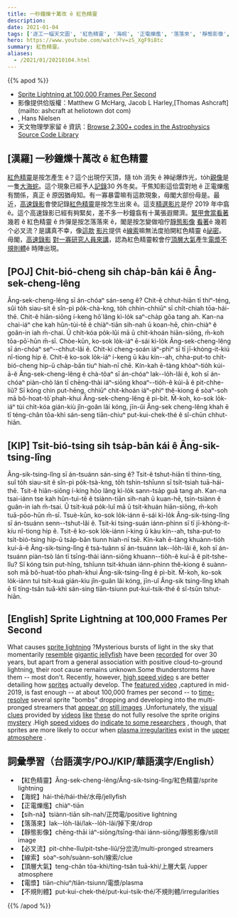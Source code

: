 ```yaml
---
title: 一秒鐘爍十萬改 ê 紅色精靈
description:
date: 2021-01-04
tags: ['逐工一幅天文圖', '紅色精靈', '海䖳', '正電爍爁', '落落來', '靜態影像', '必叉流', '線索', '頂層大氣', '電漿', '不規則體']
hero: https://www.youtube.com/watch?v=zS_XgF9i8tc
summary: 紅色精靈。
aliases:
  - /2021/01/20210104.html
---
```


{{% apod %}}

- [Sprite Lightning at 100,000 Frames Per Second](https://apod.nasa.gov/apod/ap210104.html)
- 影像提供佮版權：Matthew G McHarg, Jacob L Harley,[Thomas Ashcraft](mailto: ashcraft at heliotown dot com)
- , Hans Nielsen
- 天文物理學家留 ê 資訊：[Browse 2,300+ codes in the Astrophysics Source Code Library](http://ascl.net/)

## [漢羅] 一秒鐘爍十萬改 ê 紅色精靈

[紅色精靈](https://en.wikipedia.org/wiki/Sprite_(lightning))是按怎產生 ê？這个出現佇天頂，隨 to̍h 消失 ê 神祕爆炸光，to̍h[親像](http://upload.wikimedia.org/wikipedia/commons/5/5b/BigRed-Sprite.jpg)是一隻[大海䖳](http://en.wikipedia.org/wiki/Jellyfish#mediaviewer/File:Largelionsmanejellyfish.jpg)。這个現象已經予人[記錄](https://apod.nasa.gov/apod/ap150821.html)30 外冬矣。干焦知影這佮雲對地 ê 正電爍爁有關係，真正 ê 原因猶毋知。有一寡暴雷嘛有這款現象，毋閣大部份毋是。最近，[高速錄影](https://www.youtube.com/watch?v=myHDv3Xn2_A)會使記錄[紅色精靈](http://earthobservatory.nasa.gov/IOTD/view.php?id=78487)是按怎生出來 ê。這支[精選影片](https://www.youtube.com/watch?v=WY3CV_Q4tGk)是佇 2019 年中翕 ê。這个高速錄影已經有夠緊矣，差不多一秒鐘翕有十萬張遐爾濟。[緊甲會當看著](https://www.flickr.com/photos/pennstatelive/13943453417/sizes/l)幾若 ê 紅色精靈 ê 炸彈是按怎落落來 ê，閣是按怎變做咱佇[靜態影像](https://apod.nasa.gov/apod/ap191008.html) [看著](https://apod.nasa.gov/apod/ap130522.html)ê 幾若个必叉流？是講真不幸，像[這款](https://www.youtube.com/watch?v=i3StAXEbGSM) [影片](https://www.youtube.com/watch?v=ATmpgZoMRM0)提供 ê[線索](http://www.nytimes.com/2014/09/30/science/on-the-hunt-for-a-sprite-on-a-midsummers-night.html)嘛無法度拍開紅色精靈 ê[祕密](https://image.shutterstock.com/image-photo/curious-confused-cute-dog-looks-260nw-714650422.jpg)。毋閣，[高速錄影](https://apod.nasa.gov/apod/ap120723.html) [對一寡研究人員來講](http://www.polaris.psu.edu/story/314975/2014/05/07/research/sprites-form-plasma-irregularities-lower-ionosphere)，認為紅色精靈較會佇[頂層大氣](https://www.nasa.gov/mission_pages/sunearth/science/mos-upper-atmosphere.html)產生[電漿不規則體](http://www.nature.com/ncomms/2014/140507/ncomms4740/abs/ncomms4740.html)ê 時陣出現。

## [POJ] Chi̍t-bió-cheng sih cha̍p-bān kái ê Âng-sek-cheng-lêng

Âng-sek-cheng-lêng sī án-chóaⁿ sán-seng ê? Chit-ê chhut-hiān tī thiⁿ-téng, sûi to̍h siau-sit ê sîn-pì po̍k-chà-kng, to̍h chhin-chhiūⁿ sī chi̍t-chiah tōa-hái-thē. Chit-ê hiān-siōng í-keng hō͘ lâng kì-lo̍k saⁿ-cha̍p gōa tang ah. Kan-na chai-iáⁿ che kah hûn-tùi-tē ê chiàⁿ-tiān sih-nah ū koan-hē, chin-chiàⁿ ê goân-in iah m̄-chai. Ū chi̍t-kóa po̍k-lûi mā ū chit-khoán hiān-siōng, m̄-koh tōa-pō͘-hūn m̄-sī. Chòe-kūn, ko-sok lo̍k-iáⁿ ē-sái kì-lo̍k Âng-sek-cheng-lêng sī án-chóaⁿ seⁿ--chhut-lâi ê. Chit-ki cheng-soán iáⁿ-phìⁿ sī tī jī-khòng-it-kiú nî-tiong hip ê. Chit-ê ko-sok lo̍k-iáⁿ í-keng ū kàu kín--ah, chha-put-to chi̍t-bió-cheng hip-ū cha̍p-bān tiuⁿ hiah-nī chē. Kín-kah ē-tàng khòaⁿ-tio̍h kúi-ā-ê Âng-sek-cheng-lêng ê chà-tôaⁿ sī án-chóaⁿ lak--lo̍h-lâi ê, koh sī án-chóaⁿ piàn-chò lán tī chēng-thài iáⁿ-siōng khoaⁿ--tio̍h-ê kúi-ā ê pit-chhe-liû? Sī kóng chin put-hēng, chhiūⁿ chit-khoán iáⁿ-phìⁿ thê-kiong ê sòaⁿ-soh mā bô-hoat-tō͘ phah-khui Âng-sek-cheng-lêng ê pì-bi̍t. M̄-koh, ko-sok lo̍k-iáⁿ tùi chi̍t-kóa gián-kiù jîn-goân lâi kóng, jīn-ûi Âng-sek cheng-lêng khah ē tī téng-chân tōa-khì sán-seng tiān-chiuⁿ put-kui-chek-thé ê sî-chūn chhut-hiān.

## [KIP] Tsi̍t-bió-tsing sih tsa̍p-bān kái ê Âng-sik-tsing-lîng

Âng-sik-tsing-lîng sī án-tsuánn sán-sing ê? Tsit-ê tshut-hiān tī thinn-tíng, suî to̍h siau-sit ê sîn-pì po̍k-tsà-kng, to̍h tshin-tshīunn sī tsi̍t-tsiah tuā-hái-thē. Tsit-ê hiān-siōng í-king hōo lâng kì-lo̍k sann-tsa̍p guā tang ah. Kan-na tsai-iánn tse kah hûn-tuì-tē ê tsiànn-tiān sih-nah ū kuan-hē, tsin-tsiànn ê guân-in iah m̄-tsai. Ū tsi̍t-kuá po̍k-luî mā ū tsit-khuán hiān-siōng, m̄-koh tuā-pōo-hūn m̄-sī. Tsuè-kūn, ko-sok lo̍k-iánn ē-sái kì-lo̍k Âng-sik-tsing-lîng sī án-tsuánn senn--tshut-lâi ê. Tsit-ki tsing-suán iánn-phìnn sī tī jī-khòng-it-kíu nî-tiong hip ê. Tsit-ê ko-sok lo̍k-iánn í-king ū kàu kín--ah, tsha-put-to tsi̍t-bió-tsing hip-ū tsa̍p-bān tiunn hiah-nī tsē. Kín-kah ē-tàng khuànn-tio̍h kuí-ā-ê Âng-sik-tsing-lîng ê tsà-tuânn sī án-tsuánn lak--lo̍h-lâi ê, koh sī án-tsuánn piàn-tsò lán tī tsīng-thài iánn-siōng khuann--tio̍h-ê kuí-ā ê pit-tshe-lîu? Sī kóng tsin put-hīng, tshīunn tsit-khuán iánn-phìnn thê-kiong ê suànn-soh mā bô-huat-tōo phah-khui Âng-sik-tsing-lîng ê pì-bi̍t. M̄-koh, ko-sok lo̍k-iánn tuì tsi̍t-kuá gián-kìu jîn-guân lâi kóng, jīn-uî Âng-sik tsing-lîng khah ē tī tíng-tsân tuā-khì sán-sing tiān-tsiunn put-kui-tsik-thé ê sî-tsūn tshut-hiān.

## [English] Sprite Lightning at 100,000 Frames Per Second 

What causes [sprite lightning](https://en.wikipedia.org/wiki/Sprite_(lightning)) ?Mysterious bursts of light in the sky that momentarily [resemble](http://upload.wikimedia.org/wikipedia/commons/5/5b/BigRed-Sprite.jpg) [gigantic jellyfish](http://en.wikipedia.org/wiki/Jellyfish#mediaviewer/File:Largelionsmanejellyfish.jpg) have been [recorded](https://apod.nasa.gov/apod/ap150821.html) for over 30 years, but apart from a general association with positive cloud-to-ground lightning, their root cause remains unknown.Some thunderstorms have them -- most don't. Recently, however, [high speed video](https://www.youtube.com/watch?v=myHDv3Xn2_A) s are better detailing how [sprites](http://earthobservatory.nasa.gov/IOTD/view.php?id=78487) actually develop. The [featured video](https://www.youtube.com/watch?v=WY3CV_Q4tGk) ,captured in mid-2019, is fast enough -- at about 100,000 frames per second -- to [time-resolve](https://www.flickr.com/photos/pennstatelive/13943453417/sizes/l) several sprite "bombs" dropping and developing into the multi-pronged streamers that [appear on](https://apod.nasa.gov/apod/ap130522.html) [still images](https://apod.nasa.gov/apod/ap191008.html) .Unfortunately, the [visual clues](http://www.nytimes.com/2014/09/30/science/on-the-hunt-for-a-sprite-on-a-midsummers-night.html) provided by [videos](https://www.youtube.com/watch?v=ATmpgZoMRM0) [like](https://www.youtube.com/watch?v=i3StAXEbGSM) [these](https://youtu.be/zS_XgF9i8tc) do not fully resolve the sprite origins [mystery](https://image.shutterstock.com/image-photo/curious-confused-cute-dog-looks-260nw-714650422.jpg) .High [speed vidoes](https://apod.nasa.gov/apod/ap120723.html) do [indicate to some researchers](http://www.polaris.psu.edu/story/314975/2014/05/07/research/sprites-form-plasma-irregularities-lower-ionosphere) , though, that sprites are more likely to occur when [plasma irregularities](http://www.nature.com/ncomms/2014/140507/ncomms4740/abs/ncomms4740.html) exist in the [upper atmosphere](https://www.nasa.gov/mission_pages/sunearth/science/mos-upper-atmosphere.html) .

## 詞彙學習（台語漢字/POJ/KIP/華語漢字/English）

- 【紅色精靈】Âng-sek-cheng-lêng/Âng-sik-tsing-lîng/紅色精靈/sprite lightning
- 【海䖳】hái-thē/hái-thē/水母/jellyfish
- 【正電爍爁】chiàⁿ-tiān
- 【sih-nà】tsiànn-tiān sih-nah/正閃電/positive lightning
- 【落落來】lak--lo̍h-lâi/lak--lo̍h-lâi/掉下來/drop
- 【靜態影像】chēng-thāi iáⁿ-siōng/tsīng-thài iánn-siōng/靜態影像/still image
- 【必叉流】pit-chhe-lîu/pit-tshe-liû/分岔流/multi-pronged streamers
- 【線索】sòaⁿ-soh/suànn-soh/線索/clue
- 【頂層大氣】teng-chân tōa-khì/tíng-tsân tuā-khì/上層大氣 /upper atmosphere
- 【電漿】tiān-chiuⁿ/tiān-tsiunn/電漿/plasma
- 【不規則體】put-kui-chek-thé/put-kui-tsik-thé/不規則體/irregularities

{{% /apod %}}
